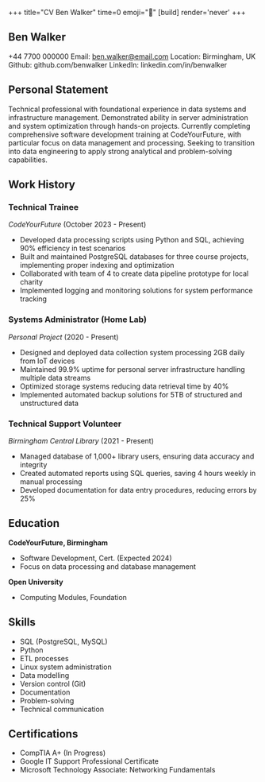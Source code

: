 +++
title="CV Ben Walker"
time=0
emoji="📝"
[build]
render='never'
+++

## Ben Walker

+44 7700 000000
Email: ben.walker@email.com
Location: Birmingham, UK
Github: github.com/benwalker
LinkedIn: linkedin.com/in/benwalker

## Personal Statement

Technical professional with foundational experience in data systems and infrastructure management. Demonstrated ability in server administration and system optimization through hands-on projects. Currently completing comprehensive software development training at CodeYourFuture, with particular focus on data management and processing. Seeking to transition into data engineering to apply strong analytical and problem-solving capabilities.

## Work History

### Technical Trainee

_CodeYourFuture_ (October 2023 - Present)

- Developed data processing scripts using Python and SQL, achieving 90% efficiency in test scenarios
- Built and maintained PostgreSQL databases for three course projects, implementing proper indexing and optimization
- Collaborated with team of 4 to create data pipeline prototype for local charity
- Implemented logging and monitoring solutions for system performance tracking

### Systems Administrator (Home Lab)

_Personal Project_ (2020 - Present)

- Designed and deployed data collection system processing 2GB daily from IoT devices
- Maintained 99.9% uptime for personal server infrastructure handling multiple data streams
- Optimized storage systems reducing data retrieval time by 40%
- Implemented automated backup solutions for 5TB of structured and unstructured data

### Technical Support Volunteer

_Birmingham Central Library_ (2021 - Present)

- Managed database of 1,000+ library users, ensuring data accuracy and integrity
- Created automated reports using SQL queries, saving 4 hours weekly in manual processing
- Developed documentation for data entry procedures, reducing errors by 25%

## Education

**CodeYourFuture, Birmingham**

- Software Development, Cert. (Expected 2024)
- Focus on data processing and database management

**Open University**

- Computing Modules, Foundation

## Skills

- SQL (PostgreSQL, MySQL)
- Python
- ETL processes
- Linux system administration
- Data modelling
- Version control (Git)
- Documentation
- Problem-solving
- Technical communication

## Certifications

- CompTIA A+ (In Progress)
- Google IT Support Professional Certificate
- Microsoft Technology Associate: Networking Fundamentals

